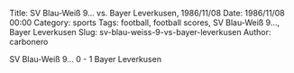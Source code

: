 Title: SV Blau-Weiß 9… vs. Bayer Leverkusen, 1986/11/08
Date: 1986/11/08 00:00
Category: sports
Tags: football, football scores, SV Blau-Weiß 9…, Bayer Leverkusen
Slug: sv-blau-weiss-9-vs-bayer-leverkusen
Author: carbonero


SV Blau-Weiß 9… 0 - 1 Bayer Leverkusen
